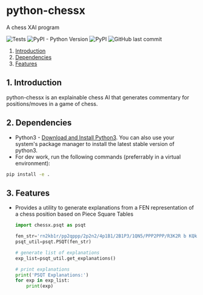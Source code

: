 # python-chessx
A chess XAI program

![Tests](https://github.com/abhinav7sinha/python-chessx/actions/workflows/tests.yml/badge.svg)
![PyPI - Python Version](https://img.shields.io/pypi/pyversions/chessx)
![PyPI](https://img.shields.io/pypi/v/chessx)
![GitHub last commit](https://img.shields.io/github/last-commit/abhinav7sinha/python-chessx)


1. [Introduction](#introduction)
2. [Dependencies](#dependencies)
3. [Features](#features)

## 1. Introduction<a name="introduction"/>
python-chessx is an explainable chess AI that generates commentary for positions/moves in a game of chess.

## 2. Dependencies<a name="dependencies"/>

* Python3 - [Download and Install Python3](https://www.python.org/downloads/). You can also use your system's package manager to install the latest stable version of python3.
* For dev work, run the following commands (preferrably in a virtual environment):
```bash
pip install -e .
```

## 3. Features<a name="features"/>

* Provides a utility to generate explanations from a FEN representation of a chess position based on Piece Square Tables
  ```python
  import chessx.psqt as psqt

  fen_str='rn2kb1r/pp2qppp/2p2n2/4p1B1/2B1P3/1QN5/PPP2PPP/R3K2R b KQkq - 1 9'
  psqt_util=psqt.PSQT(fen_str)

  # generate list of explanations
  exp_list=psqt_util.get_explanations()

  # print explanations
  print('PSQT Explanations:')
  for exp in exp_list:
      print(exp)
  ```